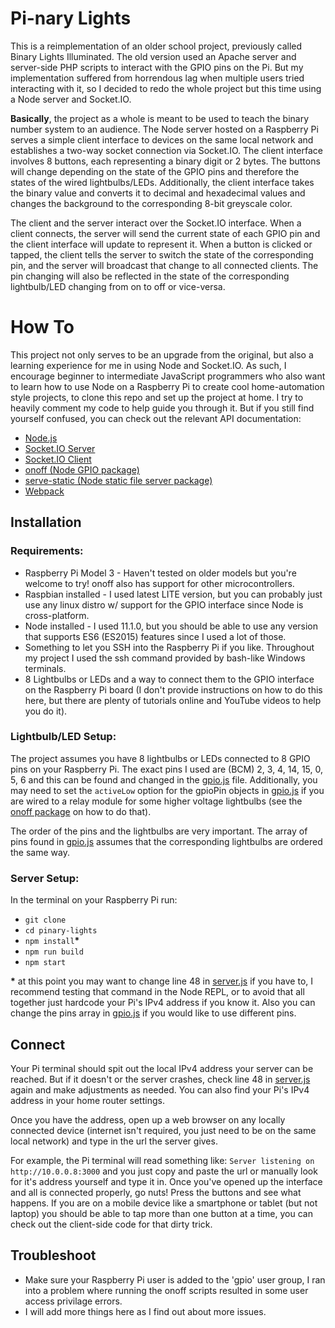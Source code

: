 # Pi-nary Lights
This is a reimplementation of an older school project, previously called Binary Lights Illuminated. The old version used an Apache server and server-side PHP scripts to interact with the GPIO pins on the Pi. But my implementation suffered from horrendous lag when multiple users tried interacting with it, so I decided to redo the whole project but this time using a Node server and Socket.IO.

**Basically**, the project as a whole is meant to be used to teach the binary number system to an audience. The Node server hosted on a Raspberry Pi serves a simple client interface to devices on the same local network and establishes a two-way socket connection via Socket.IO. The client interface involves 8 buttons, each representing a binary digit or 2 bytes. The buttons will change depending on the state of the GPIO pins and therefore the states of the wired lightbulbs/LEDs. Additionally, the client interface takes the binary value and converts it to decimal and hexadecimal values and changes the background to the corresponding 8-bit greyscale color.

The client and the server interact over the Socket.IO interface. When a client connects, the server will send the current state of each GPIO pin and the client interface will update to represent it. When a button is clicked or tapped, the client tells the server to switch the state of the corresponding pin, and the server will broadcast that change to all connected clients. The pin changing will also be reflected in the state of the corresponding lightbulb/LED changing from on to off or vice-versa.

# How To
This project not only serves to be an upgrade from the original, but also a learning experience for me in using Node and Socket.IO. As such, I encourage beginner to intermediate JavaScript programmers who also want to learn how to use Node on a Raspberry Pi to create cool home-automation style projects, to clone this repo and set up the project at home. I try to heavily comment my code to help guide you through it. But if you still find yourself confused, you can check out the relevant API documentation:
* [Node.js](https://nodejs.org/api/ "Node API Documentation")
* [Socket.IO Server](https://socket.io/docs/server-api/ "https://socket.io/docs/server-api/")
* [Socket.IO Client](https://socket.io/docs/client-api/ "https://socket.io/docs/client-api/")
* [onoff (Node GPIO package)](https://www.npmjs.com/package/onoff "https://www.npmjs.com/package/onoff")
* [serve-static (Node static file server package)](https://www.npmjs.com/package/serve-static "https://www.npmjs.com/package/serve-static")
* [Webpack](https://webpack.js.org/guides/getting-started/ "https://webpack.js.org/guides/getting-started/")

## Installation
### Requirements:
* Raspberry Pi Model 3 - Haven't tested on older models but you're welcome to try! onoff also has support for other microcontrollers.
* Raspbian installed - I used latest LITE version, but you can probably just use any linux distro w/ support for the GPIO interface since Node is cross-platform.
* Node installed - I used 11.1.0, but you should be able to use any version that supports ES6 (ES2015) features since I used a lot of those.
* Something to let you SSH into the Raspberry Pi if you like. Throughout my project I used the ssh command provided by bash-like Windows terminals.
* 8 Lightbulbs or LEDs and a way to connect them to the GPIO interface on the Raspberry Pi board (I don't provide instructions on how to do this here, but there are plenty of tutorials online and YouTube videos to help you do it).

### Lightbulb/LED Setup:
The project assumes you have 8 lightbulbs or LEDs connected to 8 GPIO pins on your Raspberry Pi. The exact pins I used are (BCM) 2, 3, 4, 14, 15, 0, 5, 6 and this can be found and changed in the [gpio.js](https://github.com/bvillagran/pinary-lights/blob/master/gpio.js) file. Additionally, you may need to set the `activeLow` option for the gpioPin objects in [gpio.js](https://github.com/bvillagran/pinary-lights/blob/master/gpio.js) if you are wired to a relay module for some higher voltage lightbulbs (see the [onoff package](https://www.npmjs.com/package/onoff "https://www.npmjs.com/package/onoff")  on how to do that).

The order of the pins and the lightbulbs are very important. The array of pins found in [gpio.js](https://github.com/bvillagran/pinary-lights/blob/master/gpio.js) assumes that the corresponding lightbulbs are ordered the same way.

### Server Setup:
In the terminal on your Raspberry Pi run:
* `git clone`
* `cd pinary-lights`
* `npm install`**\***
* `npm run build`
* `npm start`

**\*** at this point you may want to change line 48 in [server.js](https://github.com/bvillagran/pinary-lights/blob/master/server.js) if you have to, I recommend testing that command in the Node REPL, or to avoid that all together just hardcode your Pi's IPv4 address if you know it. Also you can change the pins array in [gpio.js](https://github.com/bvillagran/pinary-lights/blob/master/gpio.js) if you would like to use different pins.


## Connect
Your Pi terminal should spit out the local IPv4 address your server can be reached. But if it doesn't or the server crashes, check line 48 in [server.js](https://github.com/bvillagran/pinary-lights/blob/master/server.js) again and make adjustments as needed. You can also find your Pi's IPv4 address in your home router settings.

Once you have the address, open up a web browser on any locally connected device (internet isn't required, you just need to be on the same local network) and type in the url the server gives. 

For example, the Pi terminal will read something like: `Server listening on http://10.0.0.8:3000` and you just copy and paste the url or manually look for it's address yourself and type it in. Once you've opened up the interface and all is connected properly, go nuts! Press the buttons and see what happens. If you are on a mobile device like a smartphone or tablet (but not laptop) you should be able to tap more than one button at a time, you can check out the client-side code for that dirty trick.

## Troubleshoot
* Make sure your Raspberry Pi user is added to the 'gpio' user group, I ran into a problem where running the onoff scripts resulted in some user access privilage errors.
* I will add more things here as I find out about more issues.